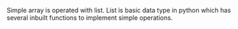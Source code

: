 Simple array is operated with list. List is basic data type in python which has several inbuilt functions to implement simple operations. 